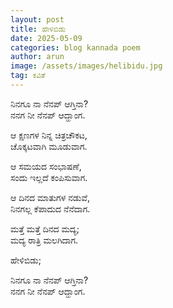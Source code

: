 ```yaml
---
layout: post
title: ಹೇಳಿಬಿಡು
date: 2025-05-09
categories: blog kannada poem
author: arun
image: /assets/images/helibidu.jpg
tag: ಕವಿತೆ
---
```

ನಿನಗೂ ನಾ ನೆನಪ್ ಆಗ್ತಿನಾ?<br>
ನನಗ ನೀ ನೆನಪ್ ಆದ್ಹಾಂಗ.<br>

ಆ ಕ್ಷಣಗಳ ನಿನ್ನ ಚಿತ್ರಚೌಕಟ,<br>
ಚೊಕ್ಕಟವಾಗಿ ಮೂಡುವಾಗ.<br>

ಆ ಸಮಯದ ಸಂಭಾಷಣೆ,<br>
ಸಂದು ಇಲ್ಲದೆ ಕಂಪಿಸುವಾಗ.<br>

ಆ ದಿನದ ಮಾತುಗಳ ನಡುವೆ,<br>
ನಿನಗಲ್ಲ ಕೆಪಾದುದ ನೆನೆದಾಗ.<br>

ಮತ್ತೆ ಮತ್ತೆ ದಿನದ ಮದ್ಯ;<br>
ಮದ್ಯ ರಾತ್ರಿ ಮಲಗಿದಾಗ.<br>

ಹೇಳಿಬಿಡು;<br>

ನಿನಗೂ ನಾ ನೆನಪ್ ಆಗ್ತಿನಾ?<br>
ನನಗ ನೀ ನೆನಪ್ ಆದ್ಹಾಂಗ.<br>